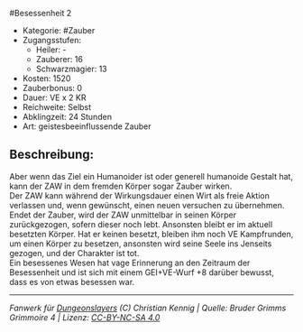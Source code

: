 #Besessenheit 2  
- Kategorie: #Zauber  
- Zugangsstufen:  
  - Heiler: -  
  - Zauberer: 16  
  - Schwarzmagier: 13  
- Kosten: 1520  
- Zauberbonus: 0  
- Dauer: VE x 2 KR  
- Reichweite: Selbst  
- Abklingzeit: 24 Stunden  
- Art: geistesbeeinflussende Zauber     

## Beschreibung:
Aber wenn das Ziel ein Humanoider ist oder generell humanoide Gestalt hat, kann der ZAW in dem fremden Körper sogar Zauber wirken.<br>Der ZAW kann während der Wirkungsdauer einen Wirt als freie Aktion verlassen und, wenn gewünscht, einen neuen versuchen zu übernehmen. Endet der Zauber, wird der ZAW unmittelbar in seinen Körper zurückgezogen, sofern dieser noch lebt. Ansonsten bleibt er im aktuell besetzten Körper. Hat er keinen besetzt, bleiben ihm noch VE Kampfrunden, um einen Körper zu besetzen, ansonsten wird seine Seele ins Jenseits gezogen, und der Charakter ist tot.<br> Ein besessenes Wesen hat vage Erinnerung an den Zeitraum der Besessenheit und ist sich mit einem GEI+VE-Wurf +8 darüber bewusst, dass es von etwas besessen war.


___
*Fanwerk für [Dungeonslayers](https://www.dungeonslayers.net/) (C) Christian Kennig | Quelle: Bruder Grimms Grimmoire 4 | Lizenz: [CC-BY-NC-SA 4.0](https://creativecommons.org/licenses/by-nc-sa/4.0/deed.de)*